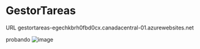 # GestorTareas
URL gestortareas-egechkbrh0fbd0cx.canadacentral-01.azurewebsites.net

probando
![image](https://github.com/user-attachments/assets/79e5127b-8b16-41b0-aa46-885687d0a037)

